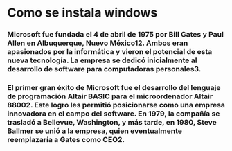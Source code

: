 # Como se instala windows
### Microsoft fue fundada el 4 de abril de 1975 por Bill Gates y Paul Allen en Albuquerque, Nuevo México12. Ambos eran apasionados por la informática y vieron el potencial de esta nueva tecnología. La empresa se dedicó inicialmente al desarrollo de software para computadoras personales3.

### El primer gran éxito de Microsoft fue el desarrollo del lenguaje de programación Altair BASIC para el microordenador Altair 88002. Este logro les permitió posicionarse como una empresa innovadora en el campo del software. En 1979, la compañía se trasladó a Bellevue, Washington, y más tarde, en 1980, Steve Ballmer se unió a la empresa, quien eventualmente reemplazaría a Gates como CEO2.

